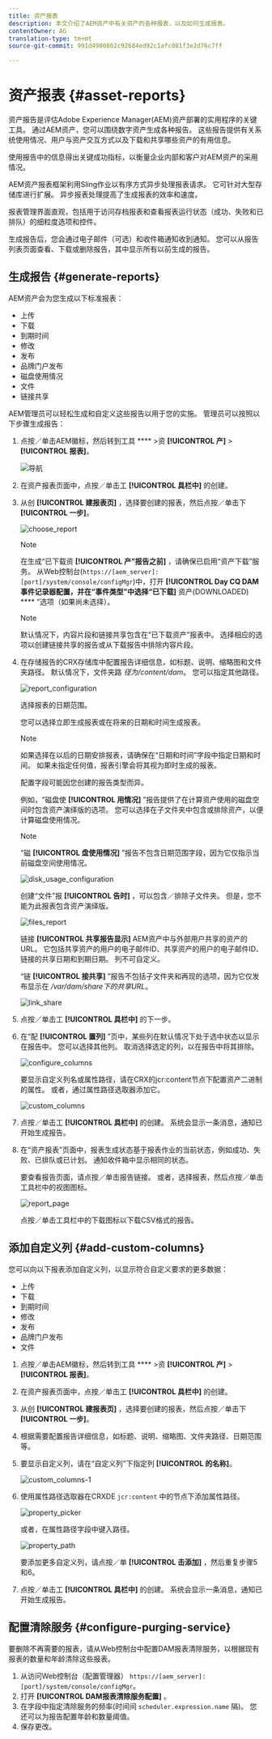 ```yaml
---
title: 资产报表
description: 本文介绍了AEM资产中有关资产的各种报表，以及如何生成报表。
contentOwner: AG
translation-type: tm+mt
source-git-commit: 991d4900862c92684ed92c1afc081f3e2d76c7ff

---
```



# 资产报表 {#asset-reports}

资产报告是评估Adobe Experience Manager(AEM)资产部署的实用程序的关键工具。 通过AEM资产，您可以围绕数字资产生成各种报告。 这些报告提供有关系统使用情况、用户与资产交互方式以及下载和共享哪些资产的有用信息。

使用报告中的信息得出关键成功指标，以衡量企业内部和客户对AEM资产的采用情况。

AEM资产报表框架利用Sling作业以有序方式异步处理报表请求。 它可针对大型存储库进行扩展。 异步报表处理提高了生成报表的效率和速度。

报表管理界面直观，包括用于访问存档报表和查看报表运行状态（成功、失败和已排队）的细粒度选项和控件。

生成报告后，您会通过电子邮件（可选）和收件箱通知收到通知。 您可以从报告列表页面查看、下载或删除报告，其中显示所有以前生成的报告。

## 生成报告 {#generate-reports}

AEM资产会为您生成以下标准报表：

* 上传
* 下载
* 到期时间
* 修改
* 发布
* 品牌门户发布
* 磁盘使用情况
* 文件
* 链接共享

AEM管理员可以轻松生成和自定义这些报告以用于您的实施。 管理员可以按照以下步骤生成报告：

1. 点按／单击AEM徽标，然后转到工具 **** >资 **[!UICONTROL 产]** > **[!UICONTROL 报表]**。

   ![导航](assets/navigation.png)

1. 在资产报表页面中，点按／单击工 **[!UICONTROL 具栏中]** 的创建。
1. 从创 **[!UICONTROL 建报表页]** ，选择要创建的报表，然后点按／单击下 **[!UICONTROL 一步]**。

   ![choose_report](assets/choose_report.png)

   >[!NOTE]
   >
   >在生成“已下载资 **[!UICONTROL 产”报告之前]** ，请确保已启用“资产下载”服务。 从Web控制台(`https://[aem_server]:[port]/system/console/configMgr`)中，打开 **[!UICONTROL Day CQ DAM事件记录器配置，并在“事件类型”中选择“已下载]** 资产(DOWNLOADED) **** ”选项（如果尚未选择）。

   >[!NOTE]
   >
   >默认情况下，内容片段和链接共享包含在“已下载资产”报表中。 选择相应的选项以创建链接共享的报告或从下载报告中排除内容片段。

1. 在存储报告的CRX存储库中配置报告详细信息，如标题、说明、缩略图和文件夹路径。 默认情况下，文件夹路 *径为/content/dam*。 您可以指定其他路径。

   ![report_configuration](assets/report_configuration.png)

   选择报表的日期范围。

   您可以选择立即生成报表或在将来的日期和时间生成报表。

   >[!NOTE]
   >
   >如果选择在以后的日期安排报表，请确保在“日期和时间”字段中指定日期和时间。 如果未指定任何值，报表引擎会将其视为即时生成的报表。

   配置字段可能因您创建的报告类型而异。

   例如，“磁盘使 **[!UICONTROL 用情况]** ”报告提供了在计算资产使用的磁盘空间时包含资产演绎版的选项。 您可以选择在子文件夹中包含或排除资产，以便计算磁盘使用情况。

   >[!NOTE]
   >
   >“磁 **[!UICONTROL 盘使用情况]** ”报告不包含日期范围字段，因为它仅指示当前磁盘空间使用情况。

   ![disk_usage_configuration](assets/disk_usage_configuration.png)

   创建“文件”报 **[!UICONTROL 告时]** ，可以包含／排除子文件夹。 但是，您不能为此报表包含资产演绎版。

   ![files_report](assets/files_report.png)

   链接 **[!UICONTROL 共享报告显示]** AEM资产中与外部用户共享的资产的URL。 它包括共享资产的用户的电子邮件ID、共享资产的用户的电子邮件ID、链接的共享日期和到期日期。 列不可自定义。

   “链 **[!UICONTROL 接共享]** ”报告不包括子文件夹和再现的选项，因为它仅发布显示在 */var/dam/share下的共享URL*。

   ![link_share](assets/link_share.png)

1. 点按／单击工 **[!UICONTROL 具栏中]** 的下一步。

1. 在“配 **[!UICONTROL 置列]** ”页中，某些列在默认情况下处于选中状态以显示在报告中。 您可以选择其他列。 取消选择选定的列，以在报告中将其排除。

   ![configure_columns](assets/configure_columns.png)

   要显示自定义列名或属性路径，请在CRX的jcr:content节点下配置资产二进制的属性。 或者，通过属性路径选取器添加它。

   ![custom_columns](assets/custom_columns.png)

1. 点按／单击工 **[!UICONTROL 具栏中]** 的创建。 系统会显示一条消息，通知已开始生成报告。
1. 在“资产报表”页面中，报表生成状态基于报表作业的当前状态，例如成功、失败、已排队或已计划。 通知收件箱中显示相同的状态。

   要查看报告页面，请点按／单击报告链接。 或者，选择报表，然后点按／单击工具栏中的视图图标。

   ![report_page](assets/report_page.png)

   点按／单击工具栏中的下载图标以下载CSV格式的报告。

## 添加自定义列 {#add-custom-columns}

您可以向以下报表添加自定义列，以显示符合自定义要求的更多数据：

* 上传
* 下载
* 到期时间
* 修改
* 发布
* 品牌门户发布
* 文件

1. 点按／单击AEM徽标，然后转到工具 **** >资 **[!UICONTROL 产]** > **[!UICONTROL 报表]**。
1. 在资产报表页面中，点按／单击工 **[!UICONTROL 具栏中]** 的创建。

1. 从创 **[!UICONTROL 建报表页]** ，选择要创建的报表，然后点按／单击下 **[!UICONTROL 一步]**。
1. 根据需要配置报告详细信息，如标题、说明、缩略图、文件夹路径、日期范围等。

1. 要显示自定义列，请在“自定义列”下指定列 **[!UICONTROL 的名称]**。

   ![custom_columns-1](assets/custom_columns-1.png)

1. 使用属性路径选取器在CRXDE `jcr:content` 中的节点下添加属性路径。

   ![property_picker](assets/property_picker.png)

   或者，在属性路径字段中键入路径。

   ![property_path](assets/property_path.png)

   要添加更多自定义列，请点按／单 **[!UICONTROL 击添加]** ，然后重复步骤5和6。

1. 点按／单击工 **[!UICONTROL 具栏中]** 的创建。 系统会显示一条消息，通知已开始生成报告。

## 配置清除服务 {#configure-purging-service}

要删除不再需要的报表，请从Web控制台中配置DAM报表清除服务，以根据现有报表的数量和年龄清除这些报表。

1. 从访问Web控制台（配置管理器） `https://[aem_server]:[port]/system/console/configMgr`。
1. 打开 **[!UICONTROL DAM报表清除服务配置]** 。
1. 在字段中指定清除服务的频率(时间间 `scheduler.expression.name` 隔)。 您还可以为报告配置年龄和数量阈值。
1. 保存更改。
